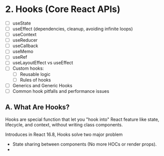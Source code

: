 # 2. Hooks (Core React APIs)


- [ ] useState
- [ ] useEffect (dependencies, cleanup, avoiding infinite loops)
- [ ] useContext
- [ ] useReducer
- [ ] useCallback
- [ ] useMemo
- [ ] useRef
- [ ] useLayoutEffect vs useEffect
- [ ] Custom hooks:
  - [ ] Reusable logic
  - [ ] Rules of hooks
- [ ] Generics and Generic Hooks
- [ ] Common hook pitfalls and performance issues

## A. What Are  Hooks?

Hooks are special function that let you "hook into" React feature like state, lifecycle, and context, without writing class components.

Introduces in React 16.8, Hooks solve two major problem

- State sharing between components (No more HOCs or render props).
- 